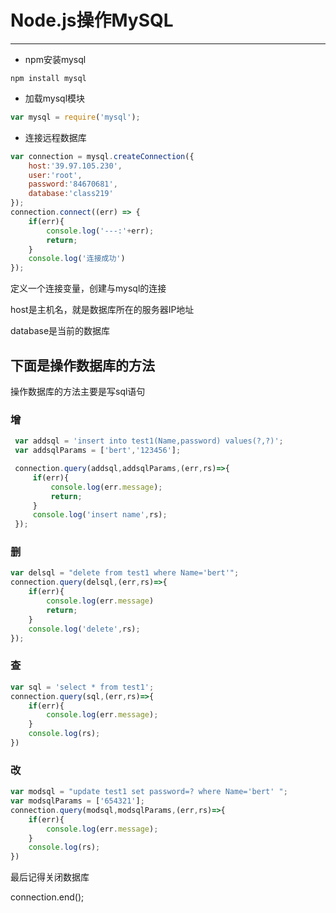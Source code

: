 # Node.js操作MySQL

-----

* npm安装mysql

```
npm install mysql
```



* 加载mysql模块

```js
var mysql = require('mysql');
```



* 连接远程数据库

```js
var connection = mysql.createConnection({
    host:'39.97.105.230',
    user:'root',
    password:'84670681',
    database:'class219'
});
connection.connect((err) => {
    if(err){
        console.log('---:'+err);
        return;
    }
    console.log('连接成功')
});
```

定义一个连接变量，创建与mysql的连接

host是主机名，就是数据库所在的服务器IP地址

database是当前的数据库



## 下面是操作数据库的方法

操作数据库的方法主要是写sql语句

### 增

```js
 var addsql = 'insert into test1(Name,password) values(?,?)';
 var addsqlParams = ['bert','123456'];

 connection.query(addsql,addsqlParams,(err,rs)=>{
     if(err){
         console.log(err.message);
         return;
     }
     console.log('insert name',rs);
 });
```

### 删

```js
var delsql = "delete from test1 where Name='bert'";
connection.query(delsql,(err,rs)=>{
    if(err){
        console.log(err.message)
        return;
    }
    console.log('delete',rs);
});
```

### 查

```js
var sql = 'select * from test1';
connection.query(sql,(err,rs)=>{
    if(err){
        console.log(err.message);
    }
    console.log(rs);
})
```



### 改

```js
var modsql = "update test1 set password=? where Name='bert' ";
var modsqlParams = ['654321'];
connection.query(modsql,modsqlParams,(err,rs)=>{
    if(err){
        console.log(err.message);
    }
    console.log(rs);
})
```



最后记得关闭数据库

connection.end();



